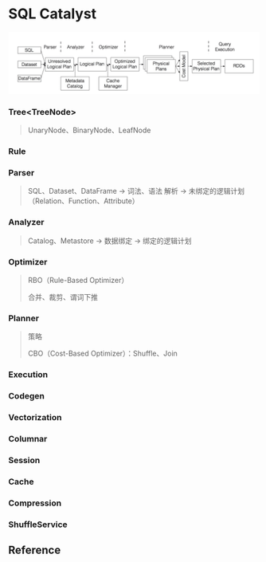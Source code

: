 # SQL Catalyst

![Catalyst](.gitbook/assets/catalyst.png)

### Tree&lt;TreeNode&gt;

> UnaryNode、BinaryNode、LeafNode

### Rule

### Parser

> SQL、Dataset、DataFrame -&gt; 词法、语法 解析 -&gt; 未绑定的逻辑计划（Relation、Function、Attribute）

### Analyzer

> Catalog、Metastore -&gt; 数据绑定 -&gt; 绑定的逻辑计划

### Optimizer

> RBO（Rule-Based Optimizer）
>
> 合并、裁剪、谓词下推

### Planner

> 策略
>
> CBO（Cost-Based Optimizer）：Shuffle、Join

### Execution

>

### Codegen

### Vectorization

### Columnar

### Session

### Cache

### Compression

### ShuffleService

## Reference

